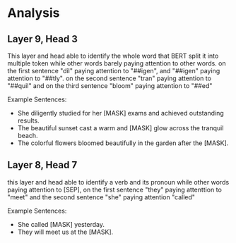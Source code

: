 # Analysis

## Layer 9, Head 3

This layer and head able to identify the whole word that BERT split it into multiple token while other words barely paying attention to other words. on the first sentence "dil" paying attention to "##igen", and "##igen" paying attention to "##tly". on the second sentence "tran" paying attention to "##quil" and on the third sentence "bloom" paying attention to "##ed"

Example Sentences:
- She diligently studied for her [MASK] exams and achieved outstanding results.
- The beautiful sunset cast a warm and [MASK] glow across the tranquil beach.
- The colorful flowers bloomed beautifully in the garden after the [MASK].

## Layer 8, Head 7

this layer and head able to identify a verb and its pronoun while other words paying attention to [SEP], on the first sentence "they" paying attenttion to "meet" and the second sentence "she" paying attention "called"

Example Sentences:
- She called [MASK] yesterday.
- They will meet us at the [MASK].
